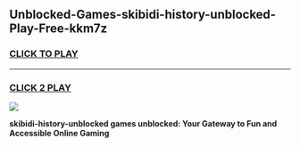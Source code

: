 
## Unblocked-Games-skibidi-history-unblocked-Play-Free-kkm7z
<h3>
<a href="https://premium76.site?title=skibidi-history-unblocked&ref=21A">CLICK TO PLAY</a></h3>
<hr>

<h3>
<a href="https://premium76.site?title=skibidi-history-unblocked&ref=21A">CLICK 2 PLAY</a>
  
</h3>

<a href="https://premium76.site?title=skibidi-history-unblocked&ref=21A"><img src="https://clearcache.store/games.png"></a>


**skibidi-history-unblocked games unblocked: Your Gateway to Fun and Accessible Online Gaming**
